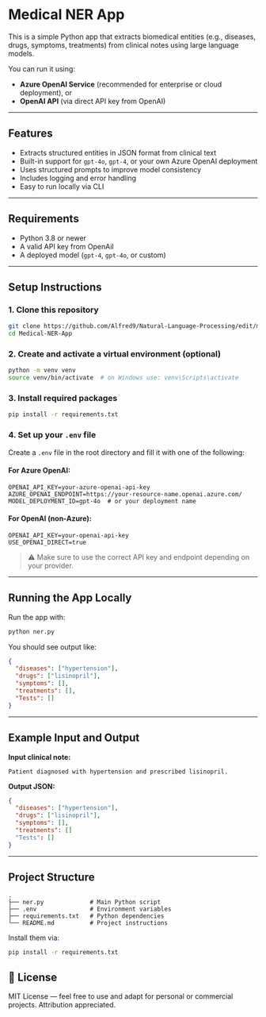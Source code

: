 #  Medical NER App

This is a simple Python app that extracts biomedical entities (e.g., diseases, drugs, symptoms, treatments) from clinical notes using large language models.

You can run it using:
- **Azure OpenAI Service** (recommended for enterprise or cloud deployment), or
- **OpenAI API** (via direct API key from OpenAI)

---

##  Features

- Extracts structured entities in JSON format from clinical text
- Built-in support for `gpt-4o`, `gpt-4`, or your own Azure OpenAI deployment
- Uses structured prompts to improve model consistency
- Includes logging and error handling
- Easy to run locally via CLI

---

## Requirements

- Python 3.8 or newer
- A valid API key from OpenAiI 
- A deployed model (`gpt-4`, `gpt-4o`, or custom)

---

## Setup Instructions

### 1. Clone this repository

```bash
git clone https://github.com/Alfred9/Natural-Language-Processing/edit/main/Medical-NER-App.git
cd Medical-NER-App
```

### 2. Create and activate a virtual environment (optional)

```bash
python -m venv venv
source venv/bin/activate  # on Windows use: venv\Scripts\activate
```

### 3. Install required packages

```bash
pip install -r requirements.txt
```

### 4. Set up your `.env` file

Create a `.env` file in the root directory and fill it with one of the following:

#### For **Azure OpenAI**:

```env
OPENAI_API_KEY=your-azure-openai-api-key
AZURE_OPENAI_ENDPOINT=https://your-resource-name.openai.azure.com/
MODEL_DEPLOYMENT_ID=gpt-4o  # or your deployment name
```

#### For **OpenAI** (non-Azure):

```env
OPENAI_API_KEY=your-openai-api-key
USE_OPENAI_DIRECT=true
```

> ⚠ Make sure to use the correct API key and endpoint depending on your provider.

---

##  Running the App Locally

Run the app with:

```bash
python ner.py
```

You should see output like:

```json
{
  "diseases": ["hypertension"],
  "drugs": ["lisinopril"],
  "symptoms": [],
  "treatments": [],
  "Tests": []
}
```

---

##  Example Input and Output

**Input clinical note:**
```
Patient diagnosed with hypertension and prescribed lisinopril.
```

**Output JSON:**
```json
{
  "diseases": ["hypertension"],
  "drugs": ["lisinopril"],
  "symptoms": [],
  "treatments": []
  "Tests": []
}
```

---

## Project Structure

```
.
├── ner.py             # Main Python script
├── .env               # Environment variables 
├── requirements.txt   # Python dependencies
└── README.md          # Project instructions
```

Install them via:

```bash
pip install -r requirements.txt
```
## 📄 License

MIT License — feel free to use and adapt for personal or commercial projects. Attribution appreciated.

